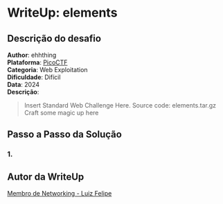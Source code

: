 # WriteUp: elements
## Descrição do desafio
**Author**: ehhthing \
**Plataforma**: [PicoCTF](https://play.picoctf.org/practice/challenge/447?category=1&page=4) \
**Categoria**: Web Exploitation \
**Dificuldade**: Difícil \
**Data**: 2024 \
**Descrição**:
> Insert Standard Web Challenge Here.
> Source code: elements.tar.gz
> Craft some magic up here

## Passo a Passo da Solução
### 1. 

## Autor da WriteUp
[Membro de Networking - Luiz Felipe](https://github.com/LuizF14)
